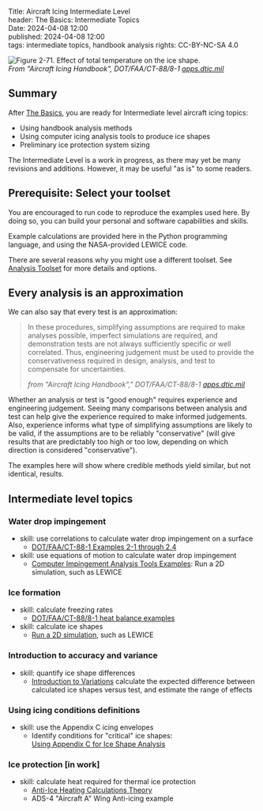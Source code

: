 Title: Aircraft Icing Intermediate Level   
header: The Basics: Intermediate Topics  
Date: 2024-04-08 12:00  
published: 2024-04-08 12:00  
tags: intermediate topics, handbook analysis 
rights: CC-BY-NC-SA 4.0  

![Figure 2-71. Effect of total temperature on the ice shape.](/images/FAA%20Handbook%20volume%201%2FFigure%202-71%20crop.png)  
_From "Aircraft Icing Handbook", DOT/FAA/CT-88/8-1 [apps.dtic.mil](https://apps.dtic.mil/sti/pdfs/ADA238039.pdf)_  
 
## Summary  

After [The Basics]({filename}basics.md), 
you are ready for Intermediate level aircraft icing topics:  

- Using handbook analysis methods  
- Using computer icing analysis tools to produce ice shapes  
- Preliminary ice protection system sizing  

The Intermediate Level is a work in progress, as there may yet be many revisions and additions. 
However, it may be useful "as is" to some readers. 

## Prerequisite: Select your toolset  

You are encouraged to run code to reproduce the examples used here. 
By doing so, you can build your personal and software capabilities and skills.  

Example calculations are provided here in the Python programming language, 
and using the NASA-provided LEWICE code. 

There are several reasons why you might use a different toolset. 
See [Analysis Toolset]({filename}intermediate_toolset.md) for more details and options.  

## Every analysis is an approximation  

We can also say that every test is an approximation:  

> In these procedures, simplifying assumptions are required to
make analyses possible, imperfect simulations are required, and demonstration tests are not always
sufficiently specific or well correlated. Thus, engineering judgement must be used to provide the
conservativeness required in design, analysis, and test to compensate for uncertainties.  
> 
>_from "Aircraft Icing Handbook"," DOT/FAA/CT-88/8-1 [apps.dtic.mil](https://apps.dtic.mil/sti/pdfs/ADA238039.pdf)_  

Whether an analysis or test is "good enough" requires experience and engineering judgement. 
Seeing many comparisons between analysis and test can help give the experience required to make informed judgements. 
Also, experience informs what type of simplifying assumptions are likely to be valid, 
if the assumptions are to be reliably "conservative" 
(will give results that are predictably too high or too low, 
depending on which direction is considered "conservative").  

The examples here will show where credible methods yield similar, 
but not identical, results.  

<a name="intermediate-topics"></a>  
## Intermediate level topics   

### Water drop impingement  

- skill: use correlations to calculate water drop impingement on a surface  
    - [DOT/FAA/CT-88-1 Examples 2-1 through 2.4]({filename}intermediate_water_catch_examples.md)  
- skill: use equations of motion to calculate water drop impingement  
    - [Computer Impingement Analysis Tools Examples]({filename}intermediate_lewice_impingement.md): Run a 2D simulation, such as LEWICE    

### Ice formation  

- skill: calculate freezing rates  
    - [DOT/FAA/CT-88/8-1 heat balance examples]({filename}intermediate_heat_balance_examples.md)  
- skill: calculate ice shapes  
    - [Run a 2D simulation]({filename}intermediate_lewice_freezing.md), such as LEWICE  

### Introduction to accuracy and variance  
 
- skill: quantify ice shape differences  
    - [Introduction to Variations]({filename}intermediate_variance.md) calculate the expected difference between calculated ice shapes versus test,
and estimate the range of effects   

### Using icing conditions definitions  

- skill: use the Appendix C icing envelopes  
    - Identify conditions for "critical" ice shapes:   
[Using Appendix C for Ice Shape Analysis]({filename}intermediate_using_app_c.md)   

### Ice protection [in work]  
 
- skill: calculate heat required for thermal ice protection  
    - [Anti-Ice Heating Calculations Theory]({filename}intermediate_anti_ice_theory.md)  
    - ADS-4 "Aircraft A" Wing Anti-icing example  
    <!--
[Anti-Ice Heat Required Calculations]({filename}intermediate_anti_ice_heat_required.md)   
-->
    - Run a 2D simulation, such as LEWICE, and compare to the handbook values.  

## Items specifically deferred to the (yet to be written) Expert Level  

- 3D analysis (including swept wings)  
- Icing wind tunnel tests  
- Runback ice  
- Heat transfer coefficients  

## Related  

Back to [The Basics]({filename}basics.md).  
